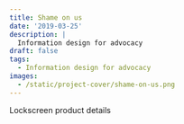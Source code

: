 ```yaml
---
title: Shame on us
date: '2019-03-25'
description: |
  Information design for advocacy
draft: false
tags:
  - Information design for advocacy
images:
  - /static/project-cover/shame-on-us.png
---
```


Lockscreen product details
